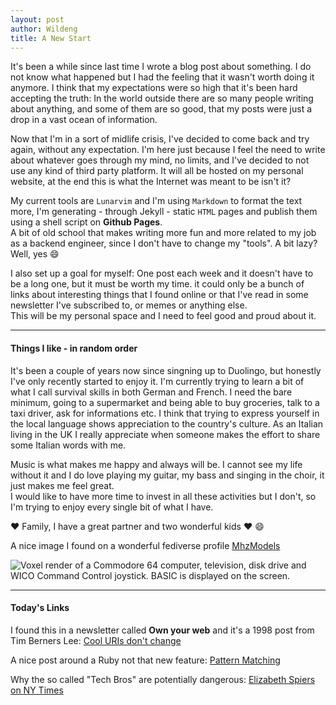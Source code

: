 ```yaml
---
layout: post
author: Wildeng
title: A New Start 
---
```


It's been a while since last time I wrote a blog post about something. I do not know what happened but I had the feeling that it wasn't worth doing it anymore.
I think that my expectations were so high that it's been hard accepting the truth: In the world outside there are so many people writing about anything, and some of them
are so good, that my posts were just a drop in a vast ocean of information.

Now that I'm in a sort of midlife crisis, I've decided to come back and try again, without any expectation. I'm here just because I feel the need to write about whatever goes through my mind, no limits, and I've decided to not use any kind of third party platform. It will all be hosted on my personal website, at the end this is what the Internet was meant to be isn't it?

My current tools are `Lunarvim` and I'm using `Markdown` to format the text more, I'm generating - through Jekyll - static `HTML` pages and publish them using a shell script on <b>Github Pages</b>.  
A bit of old school that makes writing more fun and more related to my job as a backend engineer, since I don't have to change my "tools". A bit lazy? Well, yes :smile: 

I also set up a goal for myself: One post each week and it doesn't have to be a long one, but it must be worth my time. it could only be a bunch of links about interesting things that I found online or that I've read in some newsletter I've subscribed to, or memes or anything else.  
This will be my personal space and I need to feel good and proud about it.

---

#### Things I like - in random order ####

It's been a couple of years now since singning up to Duolingo, but honestly I've only recently started to enjoy it. I'm currently trying to learn a bit of what I call survival skills in both German and French. I need the bare minimum, going to a supermarket and being able to buy groceries, talk to a taxi driver, ask for informations etc. I think that trying to express yourself in the local language shows appreciation to the country's culture. As an Italian living in the UK I really appreciate when someone makes the effort to share some Italian words with me.

Music is what makes me happy and always will be. I cannot see my life without it and I do love playing my guitar, my bass and singing in the choir, it just makes me feel great.  
I would like to have more time to invest in all these activities but I don't, so I'm trying to enjoy every single bit of what I have.

:heart: Family, I have a great partner and two wonderful kids :heart: :smile:

A nice image I found on a wonderful fediverse profile [MhzModels](https://tech.lgbt/@mhzmodels)

<img src="https://media.tech.lgbt/media_attachments/files/111/301/458/192/796/183/original/74849cdcb74a45a5.png" alt="Voxel render of a Commodore 64 computer, television, disk drive and WICO Command Control joystick. BASIC is displayed on the screen." class="post-image">

---

#### Today's Links ####

I found this in a newsletter called <b>Own your web</b> and it's a 1998 post from Tim Berners Lee: 
[Cool URIs don't change](https://www.w3.org/Provider/Style/URI.html?utm_source=ownyourweb&utm_medium=email&utm_campaign=issue-01)  
 
A nice post around a Ruby not that new feature: [Pattern Matching](https://zverok.space/blog/2023-10-20-syntax-sugar2-pattern-matching.html)

Why the so called "Tech Bros" are potentially dangerous: [Elizabeth Spiers on NY Times](https://www.nytimes.com/2023/10/28/opinion/marc-andreessen-manifesto-techno-optimism.html?unlocked_article_code=1.6Uw.jmaL.VtOfnGERrmqK&smid=url-share)
